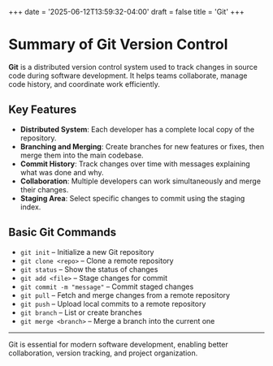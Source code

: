 +++
date = '2025-06-12T13:59:32-04:00'
draft = false
title = 'Git'
+++

# Summary of Git Version Control

**Git** is a distributed version control system used to track changes in source code during software development. It helps teams collaborate, manage code history, and coordinate work efficiently.

## Key Features

- **Distributed System**: Each developer has a complete local copy of the repository.
- **Branching and Merging**: Create branches for new features or fixes, then merge them into the main codebase.
- **Commit History**: Track changes over time with messages explaining what was done and why.
- **Collaboration**: Multiple developers can work simultaneously and merge their changes.
- **Staging Area**: Select specific changes to commit using the staging index.

## Basic Git Commands

- `git init` – Initialize a new Git repository  
- `git clone <repo>` – Clone a remote repository  
- `git status` – Show the status of changes  
- `git add <file>` – Stage changes for commit  
- `git commit -m "message"` – Commit staged changes  
- `git pull` – Fetch and merge changes from a remote repository  
- `git push` – Upload local commits to a remote repository  
- `git branch` – List or create branches  
- `git merge <branch>` – Merge a branch into the current one

---

Git is essential for modern software development, enabling better collaboration, version tracking, and project organization.

